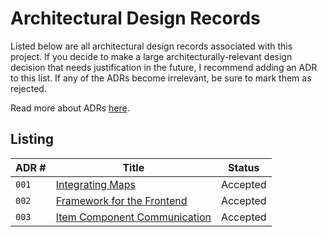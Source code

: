 # Architectural Design Records

Listed below are all architectural design records associated with this project. If you decide to make a large architecturally-relevant design decision that needs justification in the future, I recommend adding an ADR to this list. If any of the ADRs become irrelevant, be sure to mark them as rejected.

Read more about ADRs [here](http://thinkrelevance.com/blog/2011/11/15/documenting-architecture-decisions).

## Listing

| ADR # | Title | Status   |
| ----- | ----- | -------- |
| `001` | [Integrating Maps](adr-001.md) | Accepted |
| `002` | [Framework for the Frontend](adr-002.md) | Accepted |
| `003` | [Item Component Communication](adr-003.md) | Accepted |
